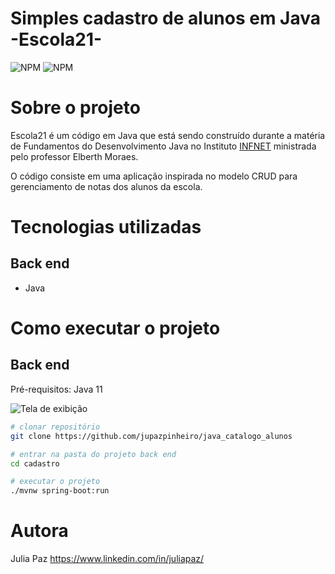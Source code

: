 # Simples cadastro de alunos em Java -Escola21-
![NPM](https://img.shields.io/badge/java-infnet-blue)
![NPM](https://img.shields.io/badge/java-eclipse__dev-green)


# Sobre o projeto

Escola21 é um código em Java que está sendo construído durante a matéria de Fundamentos do Desenvolvimento Java no Instituto [INFNET](https://www.infnet.edu.br/infnet/ "Site do Infnet") ministrada pelo professor Elberth Moraes.

O código consiste em uma aplicação inspirada no modelo CRUD para gerenciamento de notas dos alunos da escola.

# Tecnologias utilizadas
## Back end
- Java

# Como executar o projeto

## Back end
Pré-requisitos: Java 11

![Tela de exibição](https://github.com/jupazpinheiro/java_catalogo_alunos/img/captura.PNG) 


```bash
# clonar repositório
git clone https://github.com/jupazpinheiro/java_catalogo_alunos

# entrar na pasta do projeto back end
cd cadastro

# executar o projeto
./mvnw spring-boot:run
```


# Autora

Julia Paz 
https://www.linkedin.com/in/juliapaz/
